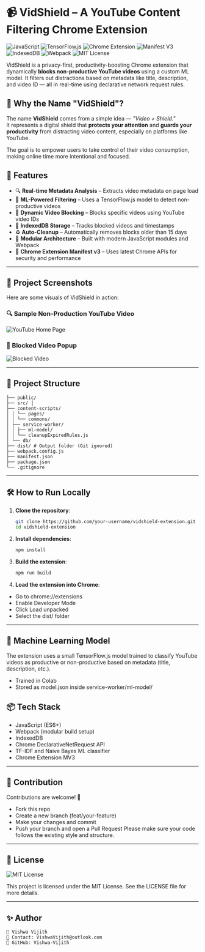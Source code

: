 # 📹 VidShield – A YouTube Content Filtering Chrome Extension

![JavaScript](https://img.shields.io/badge/JavaScript-ES6+-F7DF1E?style=flat&logo=javascript&logoColor=black)
![TensorFlow.js](https://img.shields.io/badge/TensorFlow.js-FF6F00?style=flat&logo=tensorflow&logoColor=white)
![Chrome Extension](https://img.shields.io/badge/Chrome%20Extension-MV3-4285F4?style=flat&logo=google-chrome&logoColor=white)
![Manifest V3](https://img.shields.io/badge/Manifest-V3-5F6368?style=flat&logo=google-chrome&logoColor=white)
![IndexedDB](https://img.shields.io/badge/IndexedDB-4479A1?style=flat&logo=database&logoColor=white)
![Webpack](https://img.shields.io/badge/Webpack-8DD6F9?style=flat&logo=webpack&logoColor=black)
![MIT License](https://img.shields.io/badge/License-MIT-green?style=flat)

VidShield is a privacy-first, productivity-boosting Chrome extension that dynamically **blocks non-productive YouTube videos** using a custom ML model. It filters out distractions based on metadata like title, description, and video ID — all in real-time using declarative network request rules.

## 📛 Why the Name "VidShield"?

The name **VidShield** comes from a simple idea — _"Video + Shield."_  
It represents a digital shield that **protects your attention** and **guards your productivity** from distracting video content, especially on platforms like YouTube.

The goal is to empower users to take control of their video consumption, making online time more intentional and focused.

## 🚀 Features

- 🔍 **Real-time Metadata Analysis** – Extracts video metadata on page load  
- 🧠 **ML-Powered Filtering** – Uses a TensorFlow.js model to detect non-productive videos  
- 🚫 **Dynamic Video Blocking** – Blocks specific videos using YouTube video IDs  
- 💾 **IndexedDB Storage** – Tracks blocked videos and timestamps  
- ♻️ **Auto-Cleanup** – Automatically removes blocks older than 15 days  
- 🔧 **Modular Architecture** – Built with modern JavaScript modules and Webpack  
- 🧩 **Chrome Extension Manifest v3** – Uses latest Chrome APIs for security and performance  

---

## 📸 Project Screenshots

Here are some visuals of VidShield in action:

### 🔍 Sample Non-Production YouTube Video
![YouTube Home Page](assets/vid-shield-non-prod.png)

### 🚫 Blocked Video Popup
![Blocked Video](assets/vid-shield-blocked.png)

---

## 📂 Project Structure
```
├── public/ 
├── src/ │ 
├── content-scripts/ 
│ │ └── pages/ 
│ │ └── commons/ 
│ ├── service-worker/ 
│ │ ├── ml-model/ 
│ │ └── cleanupExpiredRules.js 
│ └── db/ 
├── dist/ # Output folder (Git ignored) 
├── webpack.config.js 
├── manifest.json 
├── package.json 
└── .gitignore
```

---

## 🛠️ How to Run Locally

1. **Clone the repository**:
   ```bash
   git clone https://github.com/your-username/vidshield-extension.git
   cd vidshield-extension

2. **Install dependencies**:
   ```bash
   npm install

3. **Build the extension**:
   ```bash
   npm run build
   
4. **Load the extension into Chrome**:
  - Go to chrome://extensions
  - Enable Developer Mode
  - Click Load unpacked
  - Select the dist/ folder

---

## 🧠 Machine Learning Model
The extension uses a small TensorFlow.js model trained to classify YouTube videos as productive or non-productive based on metadata (title, description, etc.).
   - Trained in Colab
   - Stored as model.json inside service-worker/ml-model/

## 📦 Tech Stack
   - JavaScript (ES6+)
   - Webpack (modular build setup)
   - IndexedDB
   - Chrome DeclarativeNetRequest API
   - TF-IDF and Naive Bayes ML classifier
   - Chrome Extension MV3

---

## 🤝 Contribution
Contributions are welcome! 🚀
   - Fork this repo
   - Create a new branch (feat/your-feature)
   - Make your changes and commit
   - Push your branch and open a Pull Request
Please make sure your code follows the existing style and structure.

---

## 🪪 License
![MIT License](https://img.shields.io/badge/License-MIT-green?style=flat)

This project is licensed under the MIT License.
See the LICENSE file for more details.

---

## ✨ Author
```
👤 Vishwa Vijith
📧 Contact: VishwaVijith@outlook.com
🔗 GitHub: Vishwa-Vijith
```

